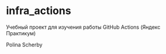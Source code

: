 # infra_actions
Учебный проект для изучения работы GitHub Actions (Яндекс Практикум)

Polina Scherby
